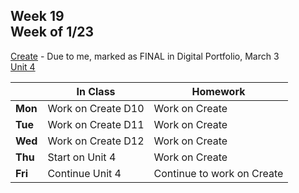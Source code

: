 ## Week 19 <br>Week of 1/23

[Create](/apcsp/curriculum/pt/create) - Due to me, marked as FINAL in Digital Portfolio, March 3<br>[Unit 4](/apcsp/curriculum/4)

  |       |In Class               |Homework   |
  |-------|---------              |---------  |
  |**Mon**|Work on Create D10 |Work on Create |
  |**Tue**|Work on Create D11 |Work on Create |
  |**Wed**|Work on Create D12 |Work on Create |
  |**Thu**|Start on Unit 4 |Work on Create |
  |**Fri**|Continue Unit 4 |Continue to work on Create |

<!-- <img src="https://techvidvan.com/tutorials/wp-content/uploads/sites/2/2019/12/Applications-of-python.jpg" alt="python applications" height="400"> -->

<meta http-equiv="refresh" content="300"/>